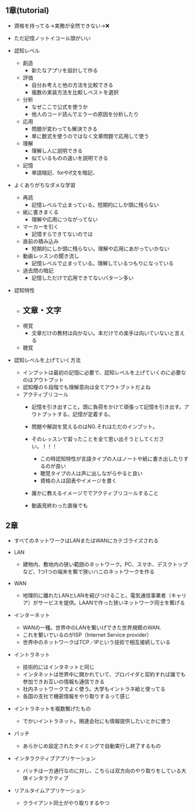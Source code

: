 ## 1章(tutorial)
- 資格を持ってる→実務が全然できない→❌
- ただ記憶ノットイコール頭がいい
- 認知レベル
  - 創造
    - 新たなアプリを設計して作る
  - 評価
    - 自分お考えと他の方法を比較できる
    - 複数の実装方法を比較しベストを選択
  - 分析
    - なぜここで公式を使うか
    - 他人のコード読んでエラーの原因を分析したり
  - 応用
    - 問題が変わっても解決できる
    - 単に数式を使うのではなく文章問題で応用して使う
  - 理解
    - 理解し人に説明できる
    - 似ているものの違いを説明できる
  - 記憶
    - 単語暗記、forやif文を暗記、

- よくありがちなダメな学習
  - 再読
    - 記憶レベルで止まっている。短期的にしか頭に残らない
  - 紙に書きまくる
    - 理解や応用につながってない
  - マーカーを引く
    - 記憶すらできてないのでは
  - 直前の積み込み
    - 短期的にしか頭に残らない。理解や応用にあがっていかない
  - 動画レッスンの聞き流し
    - 記憶レベルで止まっている。理解しているつもりになっている
  - 過去問の暗記
    - 記憶しただけで応用できてないパターン多い

- 認知特性
  - 文章・文字
    - 
  - 視覚
    - 文章だけの教材は向かない。本だけでの楽手は向いていないと言える
  - 聴覚

- 認知レベルを上げていく方法
  - インプットは最初の記憶に必要で、認知レベルを上げていくのに必要なのはアウトプット
  - 認知糧の６段階でも理解意向は全てアウトプットだよね
  - アクティブリコール
    - 記憶を引き出すこと。頭に負荷をかけて頑張って記憶を引き出す。アウトプットする。記憶が定着する。
    - 問題や解説を覚えるのはNG.それはただのインプット。

    - そのレッスンで習ったことを全て思い出そうとしてください。！！！
      - この時認知特性が言語タイプの人はノートや紙に書き出したりするのが良い
      - 聴覚タイプの人は声に出しながらやると良い
      - 資格の人は図表やイメージを書く
    - 誰かに教えるイメージででアクティブリコールすること
    - 動画見終わった直後でも



## 2章
- すべてのネットワークはLANまたはWANにカテゴライズされる
- LAN
  - 建物内、敷地内の狭い範囲のネットワーク。PC、スマホ、デスクトップなど、1つ1つの端末を繋で狭いハニのネットワークを作る
- WAN
  - 地理的に離れたLANとLANを結びつけること。電気通信事業者（キャリア）がサービスを提供。LAANで作った狭いネットワーク同士を繋げる

- インターネット
  - WANの一種。世界中のLANを繋いげできた世界規模のWAN.
  - これを繋いでいるのがISP（Internet Service provider）
  - 世界中のネットワークはTCP／IPという技術で相互接続している

- イントラネット
  - 技術的にはインタネットと同じ
  - インタネットは世界中に開かれていて、プロバイダと契約すれば誰でも参加できお互いの情報も通信できる
  - 社内ネットワークでよく使う。大学もイントラネ絵と使ってる
  - 各国の支社で機密情報をやり取りするって感じ
- イントラネットを複数繋げたもの
  - でかいイントラネット。関連会社にも情報提供したいとかに使う

- バッチ
  - あらかじめ設定されたタイミングで自動実行し終了するもの
- インタラクティブアプリケーション
  - バッチは一方通行なのに対し、こちらは双方向のやり取りをしている大体インタラクティブ
- リアルタイムアプリケーション
  - クライアント同士がやり取りするやつ
  
